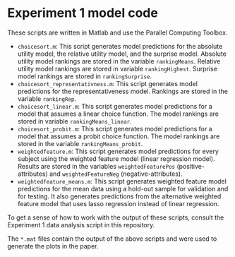 Experiment 1 model code
=======================

These scripts are written in Matlab and use the Parallel Computing Toolbox.

* `choicesort.m`: This script generates model predictions for the absolute utility model, the relative utility model, and the surprise model. Absolute utility model rankings are stored in the variable `rankingMeans`. Relative utility model rankings are stored in variable `rankingHighest`. Surprise model rankings are stored in `rankingSurprise`.
* `choicesort_representativness.m`: This script generates model predictions for the representativeness model. Rankings are stored in the variable `rankingRep`.
* `choicesort_linear.m`: This script generates model predictions for a model that assumes a linear choice function. The model rankings are stored in variable `rankingMeans_linear`.
* `choicesort_probit.m`: This script generates model predictions for a model that assumes a probit choice function. The model rankings are stored in the variable `rankingMeans_probit`.
* `weightedfeature.m`: This script generates model predictions for every subject using the weighted feature model (linear regression model). Results are stored in the variables `weightedFeaturePos` (positive-attributes) and `weightedFeatureNeg` (negative-attributes).
* `weightedfeature_means.m`: This script generates weighted feature model predictions for the mean data using a hold-out sample for validation and for testing. It also generates predictions from the alternative weighted feature model that uses lasso regression instead of linear regression.

To get a sense of how to work with the output of these scripts, consult the Experiment 1 data analysis script in this repository.

The `*.mat` files contain the output of the above scripts and were used to generate the plots in the paper.